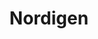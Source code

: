 ---
facebook: https://facebook.com/NordigenSolutions
linkedin: https://linkedin.com/company/nordigen
logohandle: nordigen
sort: nordigen
title: Nordigen
twitter: https://x.com/nordigen
website: https://nordigen.com/en/
---
